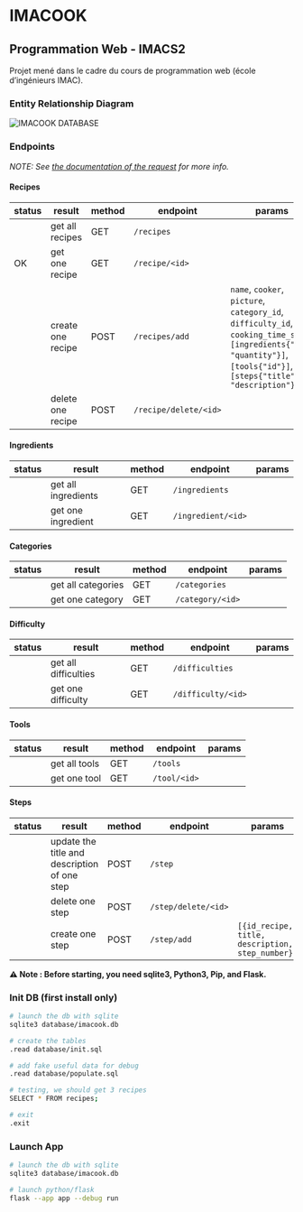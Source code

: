 # IMACOOK

## Programmation Web - IMACS2
Projet mené dans le cadre du cours de programmation web (école d’ingénieurs IMAC).

### Entity Relationship Diagram
![IMACOOK DATABASE](https://cdn.discordapp.com/attachments/1092781041342763118/1109525732893397143/dbdiagram.io_d.png)

### Endpoints
_NOTE: See [the documentation of the request](/docs/resquest.md) for more info._
#### Recipes
| status | result | method | endpoint | params |
| --------- | --------- | --------- | --------- | --------- |
| | get all recipes | GET | `/recipes` | |
| OK | get one recipe | GET | `/recipe/<id>` | |
| | create one recipe | POST | `/recipes/add` | `name`, `cooker`, `picture`, `category_id`, `difficulty_id`, `cooking_time_s`, `[ingredients{"id", "quantity"}]`, `[tools{"id"}]`, `[steps{"title", "description"}]` |
| | delete one recipe | POST | `/recipe/delete/<id>` | | |
#### Ingredients
| status | result | method | endpoint | params |
| --------- | --------- | --------- | --------- | --------- |
| | get all ingredients | GET | `/ingredients` | |
| | get one ingredient | GET | `/ingredient/<id>` | |
#### Categories
| status | result | method | endpoint | params |
| --------- | --------- | --------- | --------- | --------- |
| | get all categories | GET | `/categories` | |
| | get one category | GET | `/category/<id>` | |
#### Difficulty
| status | result | method | endpoint | params |
| --------- | --------- | --------- | --------- | --------- |
| | get all difficulties | GET | `/difficulties` | |
| | get one difficulty | GET | `/difficulty/<id>` | |
#### Tools
| status | result | method | endpoint | params |
| --------- | ---------| --------- | --------- | --------- |
| | get all tools | GET | `/tools` | |
| | get one tool | GET | `/tool/<id>` | |

#### Steps
| status | result | method | endpoint | params |
| --------- | --------- | --------- | --------- | --------- |
| | update the title and description of one step | POST | `/step`
| | delete one step | POST | `/step/delete/<id>` | |
| | create one step | POST | `/step/add` | `[{id_recipe, title, description, step_number}]` |


**⚠️ Note : Before starting, you need sqlite3, Python3, Pip, and Flask.**

### Init DB (first install only)
```bash
# launch the db with sqlite
sqlite3 database/imacook.db

# create the tables
.read database/init.sql

# add fake useful data for debug
.read database/populate.sql

# testing, we should get 3 recipes
SELECT * FROM recipes;

# exit
.exit
```

### Launch App
```bash
# launch the db with sqlite
sqlite3 database/imacook.db

# launch python/flask
flask --app app --debug run
```